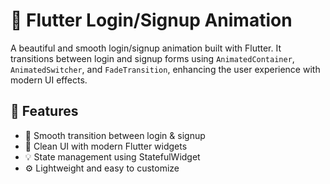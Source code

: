 # 🔐 Flutter Login/Signup Animation

A beautiful and smooth login/signup animation built with Flutter. It transitions between login and signup forms using `AnimatedContainer`, `AnimatedSwitcher`, and `FadeTransition`, enhancing the user experience with modern UI effects.

## 🚀 Features

- 🔄 Smooth transition between login & signup
- 🎨 Clean UI with modern Flutter widgets
- 💡 State management using StatefulWidget
- ⚙️ Lightweight and easy to customize





